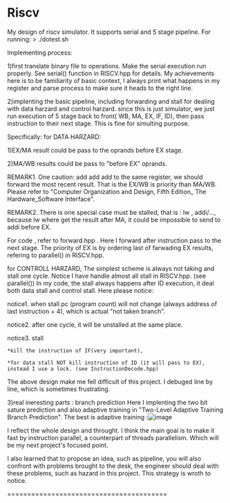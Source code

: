 # Riscv
My design of  riscv simulator. It supports serial and 5 stage pipeline.
For running: > ./dotest.sh

Implementing process:

1)first translate binary file to operations. Make the serial execution run properly. See serial() function in RISCV.hpp for details. 
My achievements here is to be familiarity of basic context, I always print what happens in my register and parse process to make sure it heads to the right line. 

2)implenting the basic pipeline, including forwarding and stall for dealing with data harzard and control harzard. 
since this is just simulator, we just run execution of 5 stage back to front( WB, MA, EX, IF, ID), then pass instruction to their next stage. This is fine for simulting purpose.

Specifically:
for DATA HARZARD:

1)EX/MA result could be pass to the oprands before EX stage.

2)MA/WB results could be pass to "before EX" oprands.

REMARK1. One caution: add add add to the same register, we should forward the most recent result. That is the EX/WB is priority than MA/WB. Please refer to "Computer Organization and Design, Fifth Edition_ The Hardware_Software Interface". 

REMARK2. There is one special case must be stalled, that is :
lw , addi/…, because lw where get the result after MA, it could be impossible to send to addi before EX.

For code , refer to forward.hpp . Here I forward after instruction pass to the next stage. The priority of EX is by ordering last of farwading EX results, refering to parallel() in RISCV.hpp.

for CONTROLL HARZARD,
The simplest scheme is always not taking and stall one cycle. Notice I have handle almost all stall in RISCV.hpp. (see parallel())
In my code, the stall always happens after ID execution, it deal both data stall and control stall.
Here please notice:

notice1. when stall pc (program count) will not change (always address of last instruction + 4), which is actual "not taken branch".

notice2. after one cycle, it will be unstalled at the same place. 

notice3. stall 

	*kill the instruction of IF(very important), 
	
	*for data stall NOT kill instruction of ID (it will pass to EX), instead I use a lock. (see InstructionDecode.hpp)
	
The above design make me fell difficult of this project. I debuged line by line, which is sometimes frustrating.

3)real ineresting parts : branch prediction Here I implenting the two bit sature prediction and also adaptive training in "Two-Level Adaptive Training Branch Prediction".
The best is adaptive training :![image](https://user-images.githubusercontent.com/43036142/149615779-c5f4d3d1-e190-4db1-826f-72788640aece.png)

I reflect the whole design and throught. I think the main goal is to make it fast by instruction parallel, a counterpart of threads parallelism. Which will be my next project's focused point.

I also learned that to propose an idea, such as pipeline, you will also confront with problems brought to the desk, the engineer should deal with these problems, such as hazard in this project. This strategy is wroth to notice. 



========================================
